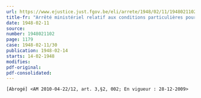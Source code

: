 ```yaml
---
url: https://www.ejustice.just.fgov.be/eli/arrete/1948/02/11/1948021102/justel
title-fr: "Arrêté ministériel relatif aux conditions particulières pour l'octroi des licences aux détaillants en produits de la viande, aux bouchers et aux charcutiers. Voir modification(s)"
date: 1948-02-11
source:
number: 1948021102
page: 1179
case: 1948-02-11/30
publication: 1948-02-14
starts: 14-02-1948
modifies:
pdf-original:
pdf-consolidated:
---
```


`[Abrogé] <AM 2010-04-22/12, art. 3,§2, 002; En vigueur : 28-12-2009>`
